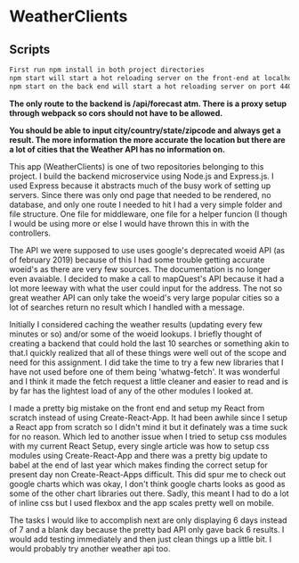 # WeatherClients

## Scripts 
```sh
First run npm install in both project directories
npm start will start a hot reloading server on the front-end at localhost:8800
npm start on the back end will start a hot reloading server on port 4400

```

**The only route to the backend is /api/forecast atm. There is a proxy setup through webpack so cors should not have to be allowed.**


**You should be able to input city/country/state/zipcode and always get a result. The more information the more accurate the location but there are a lot of cities that the Weather API has no information on.**

This app (WeatherClients) is one of two repositories belonging to this project. I build the backend microservice using Node.js and Express.js. I used Express because it abstracts much of the busy work of setting up servers. Since there was only ond page that needed to be rendered, no database, and only one route I needed to hit I had a very simple folder and file structure. One file for middleware, one file for a helper funcion (I though I would be using more or else I would have thrown this in with the controllers. 

The API we were supposed to use uses google's deprecated woeid API (as of february 2019) because of this I had some trouble getting accurate woeid's as there are very few sources. The documentation is no longer even avaiable. I decided to make a call to mapQuest's API because it had a lot more leeway with what the user could input for the address. The not so great weather API can only take the woeid's very large popular cities so a lot of searches return no result which I handled with a message.

Initially I considered caching the weather results (updating every few minutes or so) and/or some of the woeid lookups. I briefly thought of creating a backend that could hold the last 10 searches or something akin to that.I quickly realized that all of these things were well out of the scope and need for this assignment. I did take the time to try a few new libraries that I have not used before one of them being 'whatwg-fetch'. It was wonderful and I think it made the fetch request a little cleaner and easier to read and is by far has the lightest load of any of the other modules I looked at.

I made a pretty big mistake on the front end and setup my React from scratch instead of using Create-React-App. It had been awhile since I setup a React app from scratch so I didn't mind it but it definately was a time suck for no reason. Which led to another issue when I tried to setup css modules with my current React Setup, every single article was how to setup css modules using Create-React-App and there was a pretty big update to babel at the end of last year which makes finding the correct setup for present day non Create-React-Apps difficult. This did spur me to check out google charts which was okay, I don't think google charts looks as good as some of the other chart libraries out there. Sadly, this meant I had to do a lot of inline css but I used flexbox and the app scales pretty well on mobile.

The tasks I would like to accomplish next are only displaying 6 days instead of 7 and a blank day because the pretty bad API only gave back 6 results. I would add testing immediately and then just clean things up a little bit. I would probably try another weather api too.
